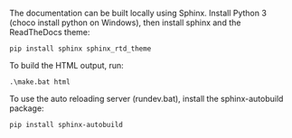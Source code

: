 The documentation can be built locally using Sphinx. Install Python 3 (choco install python on Windows),
then install sphinx and the ReadTheDocs theme:

```pip install sphinx sphinx_rtd_theme```

To build the HTML output, run:

```.\make.bat html```



To use the auto reloading server (rundev.bat), install the sphinx-autobuild package:

```pip install sphinx-autobuild```